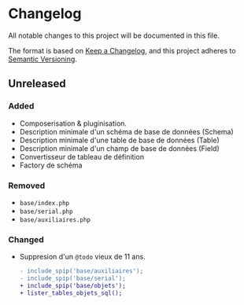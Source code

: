 # Changelog

All notable changes to this project will be documented in this file.

The format is based on [Keep a Changelog](https://keepachangelog.com/en/1.1.0/),
and this project adheres to [Semantic Versioning](https://semver.org/spec/v2.0.0.html).

## Unreleased

### Added

- Composerisation & pluginisation.
- Description minimale d'un schéma de base de données (Schema)
- Description minimale d'une table de base de données (Table)
- Description minimale d'un champ de base de données (Field)
- Convertisseur de tableau de définition
- Factory de schéma

### Removed

- `base/index.php`
- `base/serial.php`
- `base/auxiliaires.php`

### Changed

- Suppresion d'un `@todo` vieux de 11 ans.

    ```diff
    - include_spip('base/auxiliaires');
    - include_spip('base/serial');
    + include_spip('base/objets');
    + lister_tables_objets_sql();
    ```
